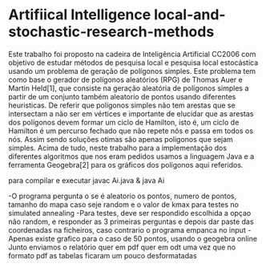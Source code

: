 # Artifiical Intelligence local-and-stochastic-research-methods

Este trabalho foi proposto na cadeira de Inteligência Artificial CC2006 com objetivo de estudar métodos de pesquisa local e pesquisa local estocástica usando um problema de geração de polígonos simples. Este problema tem como base o gerador de polígonos aleatórios (RPG) de Thomas Auer e Martin Held[1], que consiste na geração aleatória de polígonos simples a partir de um conjunto também aleatorio de pontos usando diferentes heuristicas. De referir que polígonos simples não tem arestas que se intersectam a não ser em vértices e importante de elucidar que as arestas dos polígonos devem formar um ciclo de Hamilton, isto é, um ciclo de Hamilton é um percurso fechado que não repete nós e passa em todos os nós. Assim sendo soluções otimas são apenas poligonos que sejam simples. Acima de tudo, neste trabalho para a implementação dos diferentes algoritmos que nos eram pedidos usamos a linguagem Java e a ferramenta Geogebra[2] para os gráficos dos polígonos aqui referidos.

para compilar e executar
javac Ai.java & java Ai

-O programa pergunta o se é aleatorio os pontos, numero de pontos, tamanho do mapa caso seje random e o valor de kmax para testes no simulated annealing
-Para testes, deve ser respondido escolhida a opçao não random, e responder as 3 primeiras perguntas e depois dar paste das coordenadas na ficheiros, caso contrario o programa empanca no input
-Apenas existe grafico para o caso de 50 pontos, usando o geogebra online
Junto enviamos o relatório quer em pdf quer em odt uma vez que no formato pdf as tabelas ficaram um pouco desformatadas

